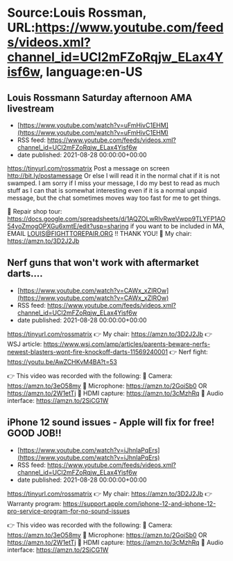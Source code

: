# Source:Louis Rossman, URL:https://www.youtube.com/feeds/videos.xml?channel_id=UCl2mFZoRqjw_ELax4Yisf6w, language:en-US

## Louis Rossmann Saturday afternoon AMA livestream
 - [https://www.youtube.com/watch?v=uFmHivC1EHM](https://www.youtube.com/watch?v=uFmHivC1EHM)
 - RSS feed: https://www.youtube.com/feeds/videos.xml?channel_id=UCl2mFZoRqjw_ELax4Yisf6w
 - date published: 2021-08-28 00:00:00+00:00

https://tinyurl.com/rossmatrix
Post a message on screen http://bit.ly/postamessage Or else I will read it in the normal chat if it is not swamped. I am sorry if I miss your message, I do my best to read as much stuff as I can that is somewhat interesting even if it is a normal unpaid message, but the chat sometimes moves way too fast for me to get things.

🔵 Repair shop tour: https://docs.google.com/spreadsheets/d/1AQZOLwRlvRweVwpp9TLYFP1AO54yoZmogOPXGu6xmtE/edit?usp=sharing if you want to be included in MA, EMAIL LOUIS@FIGHTTOREPAIR.ORG !! THANK YOU!
🔵 My chair: https://amzn.to/3D2J2Jb

## Nerf guns that won't work with aftermarket darts....
 - [https://www.youtube.com/watch?v=CAWx_xZIROw](https://www.youtube.com/watch?v=CAWx_xZIROw)
 - RSS feed: https://www.youtube.com/feeds/videos.xml?channel_id=UCl2mFZoRqjw_ELax4Yisf6w
 - date published: 2021-08-28 00:00:00+00:00

https://tinyurl.com/rossmatrix
👉 My chair: https://amzn.to/3D2J2Jb
👉 WSJ article: https://www.wsj.com/amp/articles/parents-beware-nerfs-newest-blasters-wont-fire-knockoff-darts-11569240001
👉 Nerf fight: https://youtu.be/AwZCHKvM4BA?t=53

👉 This video was recorded with the following:
🔵 Camera: https://amzn.to/3eO58my
🔵 Microphone: https://amzn.to/2GoiSb0 OR https://amzn.to/2W1etTj
🔵 HDMI capture: https://amzn.to/3cMzhRq
🔵 Audio interface: https://amzn.to/2SiCG1W

## iPhone 12 sound issues - Apple will fix for free! GOOD JOB!!
 - [https://www.youtube.com/watch?v=iJhnlaPqErs](https://www.youtube.com/watch?v=iJhnlaPqErs)
 - RSS feed: https://www.youtube.com/feeds/videos.xml?channel_id=UCl2mFZoRqjw_ELax4Yisf6w
 - date published: 2021-08-28 00:00:00+00:00

https://tinyurl.com/rossmatrix
👉 My chair: https://amzn.to/3D2J2Jb
👉 Warranty program: https://support.apple.com/iphone-12-and-iphone-12-pro-service-program-for-no-sound-issues

👉 This video was recorded with the following:
🔵 Camera: https://amzn.to/3eO58my
🔵 Microphone: https://amzn.to/2GoiSb0 OR https://amzn.to/2W1etTj
🔵 HDMI capture: https://amzn.to/3cMzhRq
🔵 Audio interface: https://amzn.to/2SiCG1W

